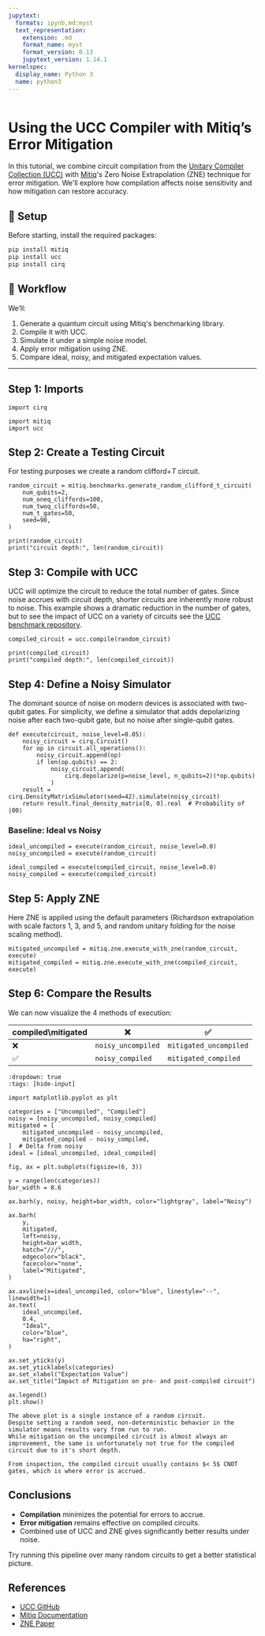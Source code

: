 ```yaml
---
jupytext:
  formats: ipynb,md:myst
  text_representation:
    extension: .md
    format_name: myst
    format_version: 0.13
    jupytext_version: 1.14.1
kernelspec:
  display_name: Python 3
  name: python3
---
```


```{tags} ucc, zne, beginner
```

# Using the UCC Compiler with Mitiq’s Error Mitigation

In this tutorial, we combine circuit compilation from the [Unitary Compiler Collection (UCC)](https://ucc.readthedocs.io/) with [Mitiq](https://mitiq.readthedocs.io/)'s Zero Noise Extrapolation (ZNE) technique for error mitigation. We'll explore how compilation affects noise sensitivity and how mitigation can restore accuracy.

## 🧰 Setup

Before starting, install the required packages:

```bash
pip install mitiq
pip install ucc
pip install cirq
```

## 🔁 Workflow

We’ll:

1. Generate a quantum circuit using Mitiq's benchmarking library.
2. Compile it with UCC.
3. Simulate it under a simple noise model.
4. Apply error mitigation using ZNE.
5. Compare ideal, noisy, and mitigated expectation values.

---

## Step 1: Imports

```{code-cell} ipython3
import cirq

import mitiq
import ucc
```

## Step 2: Create a Testing Circuit

For testing purposes we create a random clifford+$T$ circuit.

```{code-cell} ipython3
random_circuit = mitiq.benchmarks.generate_random_clifford_t_circuit(
    num_qubits=2,
    num_oneq_cliffords=100,
    num_twoq_cliffords=50,
    num_t_gates=50,
    seed=90,
)

print(random_circuit)
print("circuit depth:", len(random_circuit))
```

## Step 3: Compile with UCC

UCC will optimize the circuit to reduce the total number of gates.
Since noise accrues with circuit depth, shorter circuits are inherently more robust to noise.
This example shows a dramatic reduction in the number of gates, but to see the impact of UCC on a variety of circuits see the [UCC benchmark repository](https://github.com/unitaryfoundation/ucc-bench).

```{code-cell} ipython3
compiled_circuit = ucc.compile(random_circuit)

print(compiled_circuit)
print("compiled depth:", len(compiled_circuit))
```

## Step 4: Define a Noisy Simulator

The dominant source of noise on modern devices is associated with two-qubit gates.
For simplicity, we define a simulator that adds depolarizing noise after each two-qubit gate, but no noise after single-qubit gates.

```{code-cell} ipython3
def execute(circuit, noise_level=0.05):
    noisy_circuit = cirq.Circuit()
    for op in circuit.all_operations():
        noisy_circuit.append(op)
        if len(op.qubits) == 2:
            noisy_circuit.append(
                cirq.depolarize(p=noise_level, n_qubits=2)(*op.qubits)
            )
    result = cirq.DensityMatrixSimulator(seed=42).simulate(noisy_circuit)
    return result.final_density_matrix[0, 0].real  # Probability of |00⟩
```

### Baseline: Ideal vs Noisy

```{code-cell} ipython3
ideal_uncompiled = execute(random_circuit, noise_level=0.0)
noisy_uncompiled = execute(random_circuit)

ideal_compiled = execute(compiled_circuit, noise_level=0.0)
noisy_compiled = execute(compiled_circuit)
```

## Step 5: Apply ZNE

Here ZNE is applied using the default parameters (Richardson extrapolation with scale factors 1, 3, and 5, and random unitary folding for the noise scaling method).

```{code-cell} ipython3
mitigated_uncompiled = mitiq.zne.execute_with_zne(random_circuit, execute)
mitigated_compiled = mitiq.zne.execute_with_zne(compiled_circuit, execute)
```

## Step 6: Compare the Results

We can now visualize the 4 methods of execution:

| compiled\mitigated | ❌                 | ✅                     |
| ------------------ | ------------------ | ---------------------- |
| ❌                 | `noisy_uncompiled` | `mitigated_uncompiled` |
| ✅                 | `noisy_compiled`   | `mitigated_compiled`   |

```{code-cell} ipython3
:dropdown: true
:tags: [hide-input]

import matplotlib.pyplot as plt

categories = ["Uncompiled", "Compiled"]
noisy = [noisy_uncompiled, noisy_compiled]
mitigated = [
    mitigated_uncompiled - noisy_uncompiled,
    mitigated_compiled - noisy_compiled,
]  # Delta from noisy
ideal = [ideal_uncompiled, ideal_compiled]

fig, ax = plt.subplots(figsize=(6, 3))

y = range(len(categories))
bar_width = 0.6

ax.barh(y, noisy, height=bar_width, color="lightgray", label="Noisy")

ax.barh(
    y,
    mitigated,
    left=noisy,
    height=bar_width,
    hatch="///",
    edgecolor="black",
    facecolor="none",
    label="Mitigated",
)

ax.axvline(x=ideal_uncompiled, color="blue", linestyle="--", linewidth=1)
ax.text(
    ideal_uncompiled,
    0.4,
    "Ideal",
    color="blue",
    ha="right",
)

ax.set_yticks(y)
ax.set_yticklabels(categories)
ax.set_xlabel("Expectation Value")
ax.set_title("Impact of Mitigation on pre- and post-compiled circuit")

ax.legend()
plt.show()
```

```{warning}
The above plot is a single instance of a random circuit.
Despite setting a random seed, non-deterministic behavior in the simulator means results vary from run to run.
While mitigation on the uncompiled circuit is almost always an improvement, the same is unfortunately not true for the compiled circuit due to it's short depth.

From inspection, the compiled circuit usually contains $< 5$ CNOT gates, which is where error is accrued.
```

## Conclusions

- **Compilation** minimizes the potential for errors to accrue.
- **Error mitigation** remains effective on compiled circuits.
- Combined use of UCC and ZNE gives significantly better results under noise.

Try running this pipeline over many random circuits to get a better statistical picture.

## References

- [UCC GitHub](https://github.com/unitaryfoundation/ucc)
- [Mitiq Documentation](https://mitiq.readthedocs.io/)
- [ZNE Paper](https://arxiv.org/abs/1612.02058)
